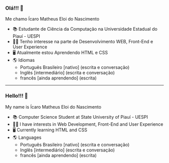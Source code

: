 ### Olá!!! 👋

Me chamo Ícaro Matheus Eloi do Nascimento

- 📚 Estudante de Ciência da Computação na Universidade Estadual do Piauí - UESPI 
- 👨‍💻 Tenho interesse na parte de Desenvolvimento WEB, Front-End e User Experience
- 🖥 Atualmente estou Aprendendo HTML e CSS
- 🌎 Idiomas 
  - Português Brasileiro [nativo] (escrita e conversação)
  - Inglês [intermediário] (escrita e conversação) 
  - francês [ainda aprendendo] (escrita)

<hr>

### Hello!!! 👋

My name is Ícaro Matheus Eloi do Nascimento

- 📚 Computer Science Student at State University of Piauí - UESPI
- 👨‍💻 I have interests in Web Development, Front-End and User Experience
- 🖥 Currently learning HTML and CSS
- 🌎 Languages
  - Português Brasileiro [nativo] (escrita e conversação)
  - Inglês [intermediário] (escrita e conversação) 
  - francês [ainda aprendendo] (escrita)
